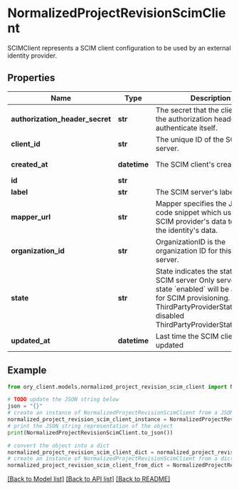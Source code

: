 # NormalizedProjectRevisionScimClient

SCIMClient represents a SCIM client configuration to be used by an external identity provider.

## Properties

Name | Type | Description | Notes
------------ | ------------- | ------------- | -------------
**authorization_header_secret** | **str** | The secret that the client uses in the authorization header to authenticate itself. | 
**client_id** | **str** | The unique ID of the SCIM server. | 
**created_at** | **datetime** | The SCIM client&#39;s creation time | [optional] [readonly] 
**id** | **str** |  | [optional] 
**label** | **str** | The SCIM server&#39;s label | 
**mapper_url** | **str** | Mapper specifies the JSONNet code snippet which uses the SCIM provider&#39;s data to hydrate the identity&#39;s data. | 
**organization_id** | **str** | OrganizationID is the organization ID for this SCIM server. | 
**state** | **str** | State indicates the state of the SCIM server  Only servers with state &#x60;enabled&#x60; will be available for SCIM provisioning. enabled ThirdPartyProviderStateEnabled disabled ThirdPartyProviderStateDisabled | [optional] 
**updated_at** | **datetime** | Last time the SCIM client was updated | [optional] [readonly] 

## Example

```python
from ory_client.models.normalized_project_revision_scim_client import NormalizedProjectRevisionScimClient

# TODO update the JSON string below
json = "{}"
# create an instance of NormalizedProjectRevisionScimClient from a JSON string
normalized_project_revision_scim_client_instance = NormalizedProjectRevisionScimClient.from_json(json)
# print the JSON string representation of the object
print(NormalizedProjectRevisionScimClient.to_json())

# convert the object into a dict
normalized_project_revision_scim_client_dict = normalized_project_revision_scim_client_instance.to_dict()
# create an instance of NormalizedProjectRevisionScimClient from a dict
normalized_project_revision_scim_client_from_dict = NormalizedProjectRevisionScimClient.from_dict(normalized_project_revision_scim_client_dict)
```
[[Back to Model list]](../README.md#documentation-for-models) [[Back to API list]](../README.md#documentation-for-api-endpoints) [[Back to README]](../README.md)


